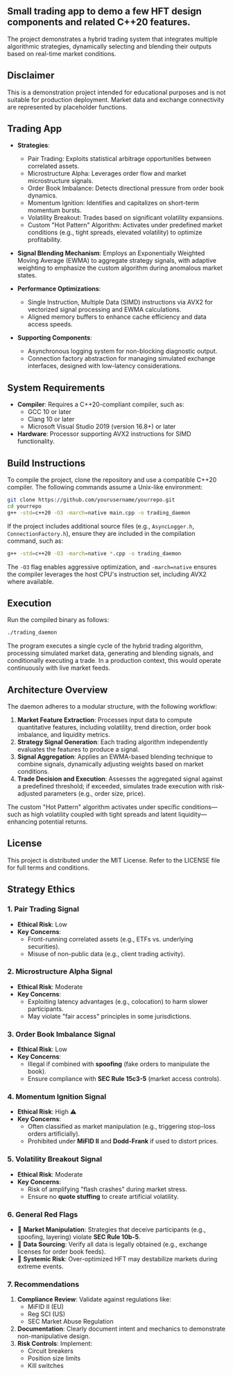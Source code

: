 ## Small trading app to demo a few HFT design components and related C++20 features.
The project demonstrates a hybrid trading system that integrates multiple algorithmic strategies, dynamically selecting and blending their outputs based on real-time market conditions.

## Disclaimer
This is a demonstration project intended for educational purposes and is not suitable for production deployment. Market data and exchange connectivity are represented by placeholder functions.

## Trading App
- **Strategies**:
  - Pair Trading: Exploits statistical arbitrage opportunities between correlated assets.
  - Microstructure Alpha: Leverages order flow and market microstructure signals.
  - Order Book Imbalance: Detects directional pressure from order book dynamics.
  - Momentum Ignition: Identifies and capitalizes on short-term momentum bursts.
  - Volatility Breakout: Trades based on significant volatility expansions.
  - Custom "Hot Pattern" Algorithm: Activates under predefined market conditions (e.g., tight spreads, elevated volatility) to optimize profitability.

- **Signal Blending Mechanism**: Employs an Exponentially Weighted Moving Average (EWMA) to aggregate strategy signals, with adaptive weighting to emphasize the custom algorithm during anomalous market states.

- **Performance Optimizations**:
  - Single Instruction, Multiple Data (SIMD) instructions via AVX2 for vectorized signal processing and EWMA calculations.
  - Aligned memory buffers to enhance cache efficiency and data access speeds.

- **Supporting Components**:
  - Asynchronous logging system for non-blocking diagnostic output.
  - Connection factory abstraction for managing simulated exchange interfaces, designed with low-latency considerations.

## System Requirements
- **Compiler**: Requires a C++20-compliant compiler, such as:
  - GCC 10 or later
  - Clang 10 or later
  - Microsoft Visual Studio 2019 (version 16.8+) or later
- **Hardware**: Processor supporting AVX2 instructions for SIMD functionality.

## Build Instructions
To compile the project, clone the repository and use a compatible C++20 compiler. The following commands assume a Unix-like environment:

```bash
git clone https://github.com/yourusername/yourrepo.git
cd yourrepo
g++ -std=c++20 -O3 -march=native main.cpp -o trading_daemon
```

If the project includes additional source files (e.g., `AsyncLogger.h`, `ConnectionFactory.h`), ensure they are included in the compilation command, such as:

```bash
g++ -std=c++20 -O3 -march=native *.cpp -o trading_daemon
```
The `-O3` flag enables aggressive optimization, and `-march=native` ensures the compiler leverages the host CPU's instruction set, including AVX2 where available.

## Execution
Run the compiled binary as follows:

```bash
./trading_daemon
```

The program executes a single cycle of the hybrid trading algorithm, processing simulated market data, generating and blending signals, and conditionally executing a trade. In a production context, this would operate continuously with live market feeds.

## Architecture Overview
The daemon adheres to a modular structure, with the following workflow:

1. **Market Feature Extraction**: Processes input data to compute quantitative features, including volatility, trend direction, order book imbalance, and liquidity metrics.
2. **Strategy Signal Generation**: Each trading algorithm independently evaluates the features to produce a signal.
3. **Signal Aggregation**: Applies an EWMA-based blending technique to combine signals, dynamically adjusting weights based on market conditions.
4. **Trade Decision and Execution**: Assesses the aggregated signal against a predefined threshold; if exceeded, simulates trade execution with risk-adjusted parameters (e.g., order size, price).

The custom "Hot Pattern" algorithm activates under specific conditions—such as high volatility coupled with tight spreads and latent liquidity—enhancing potential returns.

## License
This project is distributed under the MIT License. Refer to the LICENSE file for full terms and conditions.

## Strategy Ethics

### 1. **Pair Trading Signal**  
- **Ethical Risk**: Low  
- **Key Concerns**:  
  - Front-running correlated assets (e.g., ETFs vs. underlying securities).  
  - Misuse of non-public data (e.g., client trading activity).  

### 2. **Microstructure Alpha Signal**  
- **Ethical Risk**: Moderate  
- **Key Concerns**:  
  - Exploiting latency advantages (e.g., colocation) to harm slower participants.  
  - May violate "fair access" principles in some jurisdictions.  

### 3. **Order Book Imbalance Signal**  
- **Ethical Risk**: Low  
- **Key Concerns**:  
  - Illegal if combined with **spoofing** (fake orders to manipulate the book).  
  - Ensure compliance with **SEC Rule 15c3-5** (market access controls).  

### 4. **Momentum Ignition Signal**  
- **Ethical Risk**: High ⚠️  
- **Key Concerns**:  
  - Often classified as market manipulation (e.g., triggering stop-loss orders artificially).  
  - Prohibited under **MiFID II** and **Dodd-Frank** if used to distort prices.  

### 5. **Volatility Breakout Signal**  
- **Ethical Risk**: Moderate  
- **Key Concerns**:  
  - Risk of amplifying "flash crashes" during market stress.  
  - Ensure no **quote stuffing** to create artificial volatility.  

### 6. General Red Flags
- 🚩 **Market Manipulation**: Strategies that deceive participants (e.g., spoofing, layering) violate **SEC Rule 10b-5**.  
- 🚩 **Data Sourcing**: Verify all data is legally obtained (e.g., exchange licenses for order book feeds).  
- 🚩 **Systemic Risk**: Over-optimized HFT may destabilize markets during extreme events.  

### 7. Recommendations
1. **Compliance Review**: Validate against regulations like:  
   - MiFID II (EU)  
   - Reg SCI (US)  
   - SEC Market Abuse Regulation  
2. **Documentation**: Clearly document intent and mechanics to demonstrate non-manipulative design.  
3. **Risk Controls**: Implement:  
   - Circuit breakers  
   - Position size limits  
   - Kill switches  
